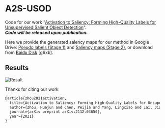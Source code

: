 # A2S-USOD

Code for our work "[Activation to Saliency: Forming High-Quality Labels for Unsupervised Salient Object Detection](https://arxiv.org/abs/2112.03650)".  
***Code will be released upon publication.***

Here we provide the generated salency maps for our method in Google Drive: [Pseudo labels (Stage 1)](https://drive.google.com/file/d/1SaoX2EMUKn22lJtSQeQvCJUHjedrV3hR/view?usp=sharing) and [Saliency maps (Stage 2)](https://drive.google.com/file/d/1wQGDq7jBrzt5sqXgs7dM66iMga4H9n0b/view?usp=sharing), or download from [Baidu Disk](https://pan.baidu.com/s/1diqoo98ISjZs1smsL9t-RA) [g6xb].   

## Results
![Result](https://github.com/moothes/A2S-USOD/blob/main/result.PNG)

Thanks for citing our work
```xml
@article{zhou2021activation,
  title={Activation to Saliency: Forming High-Quality Labels for Unsupervised Salient Object Detection},
  author={Zhou, Huajun and Chen, Peijia and Yang, Lingxiao and Lai, Jianhuang and Xie, Xiaohua},
  journal={arXiv preprint arXiv:2112.03650},
  year={2021}
}
```
